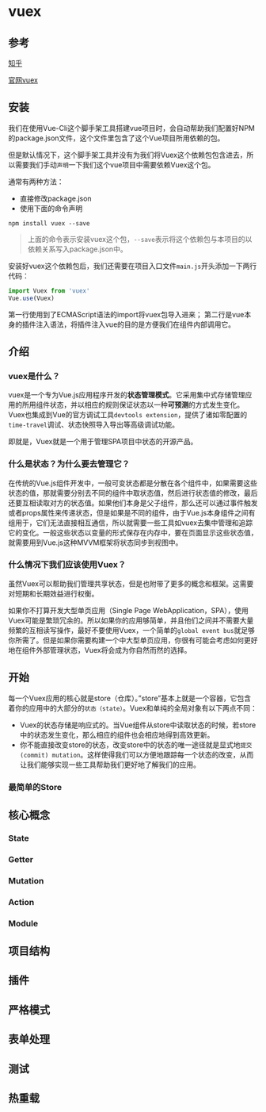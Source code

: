 # vuex

## 参考

[知乎][a]

[官网vuex][b]

[a]:https://zhuanlan.zhihu.com/p/25701238
[b]:https://vuex.vuejs.org/zh/

## 安装

我们在使用Vue-Cli这个脚手架工具搭建vue项目时，会自动帮助我们配置好NPM的package.json文件，这个文件里包含了这个Vue项目所用依赖的包。

但是默认情况下，这个脚手架工具并没有为我们将Vuex这个依赖包包含进去，所以需要我们手动`声明`一下我们这个vue项目中需要依赖Vuex这个包。

通常有两种方法：

- 直接修改package.json
- 使用下面的命令声明

~~~ shell
npm install vuex --save
~~~

> 上面的命令表示安装vuex这个包，`--save`表示将这个依赖包与本项目的以依赖关系写入package.json中。

安装好vuex这个依赖包后，我们还需要在项目入口文件`main.js`开头添加一下两行代码：

~~~ javascript
import Vuex from 'vuex'
Vue.use(Vuex)
~~~

第一行使用到了ECMAScript语法的import将vuex包导入进来；
第二行是vue本身的插件注入语法，将插件注入vue的目的是方便我们在组件内部调用它。

## 介绍

### vuex是什么？

vuex是一个专为Vue.js应用程序开发的**状态管理模式**。它采用集中式存储管理应用的所用组件状态，并以相应的规则保证状态以一种**可预测**的方式发生变化。Vuex也集成到Vue的官方调试工具`devtools extension`，提供了诸如零配置的`time-travel`调试、状态快照导入导出等高级调试功能。

即就是，Vuex就是一个用于管理SPA项目中状态的开源产品。

### 什么是状态？为什么要去管理它？

在传统的Vue.js组件开发中，一般可变状态都是分散在各个组件中，如果需要这些状态的值，那就需要分别去不同的组件中取状态值，然后进行状态值的修改，最后还要互相读取对方的状态值。如果他们本身是父子组件，那么还可以通过事件触发或者props属性来传递状态，但是如果是不同的组件，由于Vue.js本身组件之间有组用于，它们无法直接相互通信，所以就需要一些工具如vuex去集中管理和追踪它的变化。一般这些状态以变量的形式保存在内存中，要在页面显示这些状态值，就需要用到Vue.js这种MVVM框架将状态同步到视图中。

### 什么情况下我们应该使用Vuex？

虽然Vuex可以帮助我们管理共享状态，但是也附带了更多的概念和框架。这需要对短期和长期效益进行权衡。

如果你不打算开发大型单页应用（Single Page WebApplication，SPA），使用Vuex可能是繁琐冗余的。所以如果你的应用够简单，并且他们之间并不需要大量频繁的互相读写操作，最好不要使用Vuex，一个简单的`global event bus`就足够你所需了。但是如果你需要构建一个中大型单页应用，你很有可能会考虑如何更好地在组件外部管理状态，Vuex将会成为你自然而然的选择。

## 开始

每一个Vuex应用的核心就是store（仓库）。”store”基本上就是一个容器，它包含着你的应用中的大部分的`状态（state）`。Vuex和单纯的全局对象有以下两点不同：

- Vuex的状态存储是响应式的。当Vue组件从store中读取状态的时候，若store中的状态发生变化，那么相应的组件也会相应地得到高效更新。
- 你不能直接改变store的状态，改变store中的状态的唯一途径就是显式地`提交(commit) mutation`。这样使得我们可以方便地跟踪每一个状态的改变，从而让我们能够实现一些工具帮助我们更好地了解我们的应用。

### 最简单的Store


## 核心概念

### State

### Getter

### Mutation

### Action

### Module

## 项目结构

## 插件

## 严格模式

## 表单处理

## 测试

## 热重载